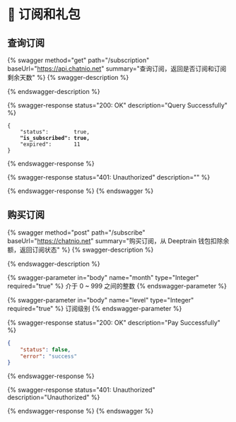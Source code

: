 # 🎁 订阅和礼包

## 查询订阅

{% swagger method="get" path="/subscription" baseUrl="https://api.chatnio.net" summary="查询订阅，返回是否订阅和订阅剩余天数" %}
{% swagger-description %}

{% endswagger-description %}

{% swagger-response status="200: OK" description="Query Successfully" %}
<pre class="language-json"><code class="lang-json">{
    "status":        true,
<strong>    "is_subscribed": true,
</strong>    "expired":       11
}
</code></pre>
{% endswagger-response %}

{% swagger-response status="401: Unauthorized" description="" %}

{% endswagger-response %}
{% endswagger %}

## 购买订阅

{% swagger method="post" path="/subscribe" baseUrl="https://chatnio.net" summary="购买订阅，从 Deeptrain 钱包扣除余额，返回订阅状态" %}
{% swagger-description %}

{% endswagger-description %}

{% swagger-parameter in="body" name="month" type="Integer" required="true" %}
介于 0 \~ 999 之间的整数
{% endswagger-parameter %}

{% swagger-parameter in="body" name="level" type="Integer" required="true" %}
订阅级别
{% endswagger-parameter %}

{% swagger-response status="200: OK" description="Pay Successfully" %}
```json
{
    "status": false,
    "error": "success"
}
```
{% endswagger-response %}

{% swagger-response status="401: Unauthorized" description="Unauthorized" %}

{% endswagger-response %}
{% endswagger %}

